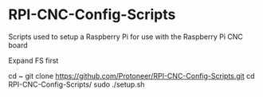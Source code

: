 # RPI-CNC-Config-Scripts
Scripts used to setup a Raspberry Pi for use with the Raspberry Pi CNC board


  Expand FS first

  cd ~
  git clone https://github.com/Protoneer/RPI-CNC-Config-Scripts.git
  cd RPI-CNC-Config-Scripts/
  sudo ./setup.sh

